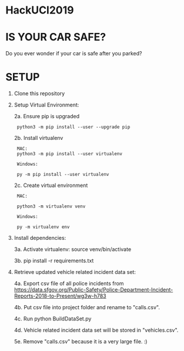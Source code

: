 # HackUCI2019

# IS YOUR CAR SAFE?

Do you ever wonder if your car is safe after you parked?

# SETUP

1. Clone this repository

2. Setup Virtual Environment:
    
    2a. Ensure pip is upgraded

        python3 -m pip install --user --upgrade pip
   
    2b. Install virtualenv

        MAC:
        python3 -m pip install --user virtualenv

        Windows:

        py -m pip install --user virtualenv
    
    2c. Create virtual environment

        MAC:

        python3 -m virtualenv venv

        Windows:

        py -m virtualenv env

3. Install dependencies:
    
    3a. Activate virtualenv: source venv/bin/activate
    
    3b. pip install -r requirements.txt

4. Retrieve updated vehicle related incident data set:
    
    4a. Export csv file of all police incidents from https://data.sfgov.org/Public-Safety/Police-Department-Incident-Reports-2018-to-Present/wg3w-h783
    
    4b. Put csv file into project folder and rename to "calls.csv".
    
    4c. Run python BuildDataSet.py
    
    4d. Vehicle related incident data set will be stored in "vehicles.csv".
    
    5e. Remove "calls.csv" because it is a very large file. :)
